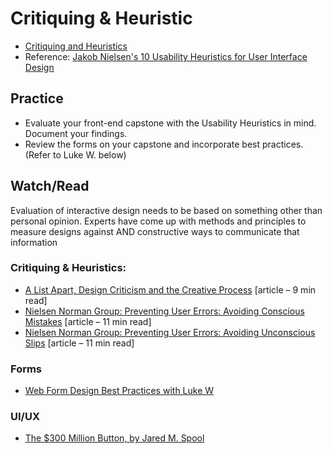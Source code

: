 # Critiquing & Heuristic

* [Critiquing and Heuristics](Critiquing-Heuristics.pdf)
* Reference: [Jakob Nielsen's 10 Usability Heuristics for User Interface Design](https://www.nngroup.com/articles/ten-usability-heuristics/)

## Practice
* Evaluate your front-end capstone with the Usability Heuristics in mind. Document your findings.
* Review the forms on your capstone and incorporate best practices. (Refer to Luke W. below)

## Watch/Read

Evaluation of interactive design needs to be based on something other than personal opinion. Experts have come up with methods and principles to measure designs against AND constructive ways to communicate that information

### Critiquing & Heuristics:
* [A List Apart, Design Criticism and the Creative Process](https://alistapart.com/article/design-criticism-creative-process/) [article – 9 min read]
* [Nielsen Norman Group: Preventing User Errors: Avoiding Conscious Mistakes](https://www.nngroup.com/articles/user-mistakes/) [article – 11 min read]
* [Nielsen Norman Group: Preventing User Errors: Avoiding Unconscious Slips](https://www.nngroup.com/articles/slips/) [article – 11 min read]

### Forms
* [Web Form Design Best Practices with Luke W](https://static.lukew.com/webforms_lukew.pdf)

### UI/UX
* [The $300 Million Button, by Jared M. Spool](https://articles.uie.com/three_hund_million_button/)
